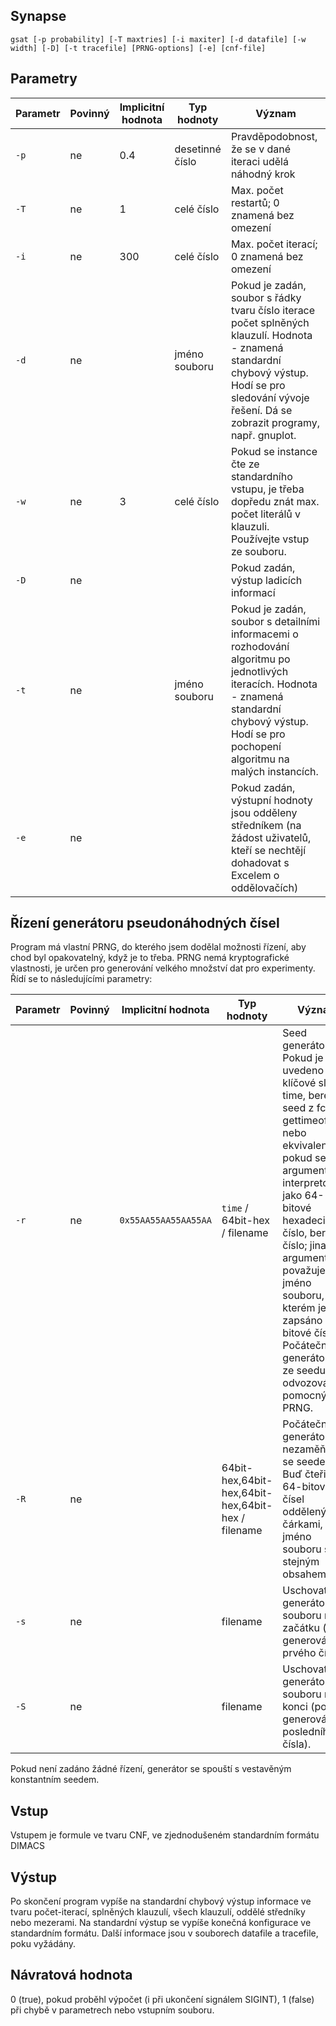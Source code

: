 ## Synapse
`gsat [-p probability] [-T maxtries] [-i maxiter] [-d datafile] [-w width] [-D] [-t tracefile] [PRNG-options] [-e] [cnf-file]`

## Parametry

| Parametr | Povinný | Implicitní hodnota | Typ hodnoty     | Význam                                                                                                                                                                                                 |
|----------|---------|--------------------|-----------------|--------------------------------------------------------------------------------------------------------------------------------------------------------------------------------------------------------|
| `-p`     | ne      | 0.4                | desetinné číslo | Pravděpodobnost, že se v dané iteraci udělá náhodný krok                                                                                                                                               |
| `-T`     | ne      | 1                  | celé číslo      | Max. počet restartů; 0 znamená bez omezení                                                                                                                                                             |
| `-i`     | ne      | 300                | celé číslo      | Max. počet iterací; 0 znamená bez omezení                                                                                                                                                              |
| `-d`     | ne      |                    | jméno souboru   | Pokud je zadán, soubor s řádky tvaru číslo iterace počet splněných klauzulí. Hodnota - znamená standardní chybový výstup. Hodí se pro sledování vývoje řešení. Dá se zobrazit programy, např. gnuplot. |
| `-w`     | ne      | 3                  | celé číslo      | Pokud se instance čte ze standardního vstupu, je třeba dopředu znát max. počet literálů v klauzuli. Používejte vstup ze souboru.                                                                       |
| `-D`     | ne      |                    |                 | Pokud zadán, výstup ladicích informací                                                                                                                                                                 |
| `-t`     | ne      |                    | jméno souboru   | Pokud je zadán, soubor s detailními informacemi o rozhodování algoritmu po jednotlivých iteracích. Hodnota - znamená standardní chybový výstup. Hodí se pro pochopení algoritmu na malých instancích.  |
| `-e`     | ne      |                    |                 | Pokud zadán, výstupní hodnoty jsou odděleny středníkem (na žádost uživatelů, kteří se nechtějí dohadovat s Excelem o oddělovačích)                                                                     |

## Řízení generátoru pseudonáhodných čísel
Program má vlastní PRNG, do kterého jsem dodělal možnosti řízení, aby chod byl opakovatelný, když je to třeba. PRNG nemá kryptografické vlastnosti, je určen pro generování velkého množství dat pro experimenty. Řídí se to následujícími parametry:

| Parametr | Povinný | Implicitní hodnota   | Typ hodnoty                                        | Význam                                                                                                                                                                                                                                                                                                                                            |
|----------|---------|----------------------|----------------------------------------------------|---------------------------------------------------------------------------------------------------------------------------------------------------------------------------------------------------------------------------------------------------------------------------------------------------------------------------------------------------|
| `-r`     | ne      | `0x55AA55AA55AA55AA` | `time` / 64bit-hex / filename                      | Seed generátoru. Pokud je uvedeno klíčové slovo time, bere se seed z fce gettimeofday() nebo ekvivalentu; pokud se argument dá interpretovat jako 64-bitové hexadecimální číslo, bere se číslo; jinak se argument považuje za jméno souboru, ve kterém je zapsáno 64-bitové číslo. Počáteční stav generátoru je ze seedu odvozován pomocným PRNG. |
| `-R`     | ne      |                      | 64bit-hex,64bit-hex,64bit-hex,64bit-hex / filename | Počáteční stav generátoru - nezaměňovat se seedem. Buď čteřice 64-bitových čísel oddělených čárkami, nebo jméno souboru se stejným obsahem.                                                                                                                                                                                                       |
| `-s`     | ne      |                      | filename                                           | Uschovat stav generátoru do souboru na začátku (před generováním prvého čísla).                                                                                                                                                                                                                                                                   |
| `-S`     | ne      |                      | filename                                           | Uschovat stav generátoru do souboru na konci (po generování posledního čísla).                                                                                                                                                                                                                                                                    |
Pokud není zadáno žádné řízení, generátor se spouští s vestavěným konstantním seedem.

## Vstup
Vstupem je formule ve tvaru CNF, ve zjednodušeném standardním formátu DIMACS

## Výstup
Po skončení program vypíše na standardní chybový výstup informace ve tvaru počet-iterací, splněných klauzulí, všech klauzulí, oddělé středníky nebo mezerami. Na standardní výstup se vypíše konečná konfigurace ve standardním formátu. Další informace jsou v souborech datafile a tracefile, poku vyžádány.

## Návratová hodnota
0 (true), pokud proběhl výpočet (i při ukončení signálem SIGINT), 1 (false) při chybě v parametrech nebo vstupním souboru.
